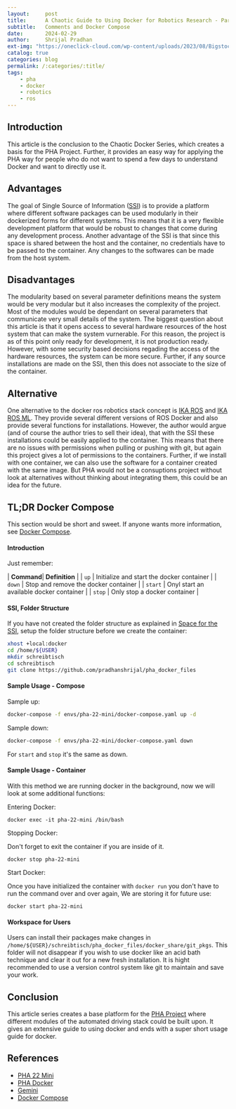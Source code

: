 ```yaml
---
layout:     post
title:      A Chaotic Guide to Using Docker for Robotics Research - Part III
subtitle:   Comments and Docker Compose
date:       2024-02-29
author:     Shrijal Pradhan
ext-img: "https://oneclick-cloud.com/wp-content/uploads/2023/08/Bigstock_-139961875-Docker-Emblem.-A-Blue-Whale-With-Several-Containers.-e1574090673987-1.jpg"
catalog: true
categories: blog
permalink: /:categories/:title/
tags:
    - pha
    - docker
    - robotics
    - ros
---
```


## Introduction

This article is the conclusion to the Chaotic Docker Series, which creates a basis for the PHA Project. Further, it provides an easy way for applying the PHA way for people who do not want to spend a few days to understand Docker and want to directly use it.

## Advantages

The goal of Single Source of Information ([SSI]) is to provide a platform where different software packages can be used modularly in their dockerized forms for different systems. This means that it is a very flexible development platform that would be robust to changes that come during any development process. Another advantage of the SSI is that since this space is shared between the host and the container, no credentials have to be passed to the container. Any changes to the softwares can be made from the host system.

## Disadvantages

The modularity based on several parameter definitions means the system would be very modular but it also increases the complexity of the project. Most of the modules would be dependant on several parameters that communicate very small details of the system. The biggest question about this article is that it opens access to several hardware resources of the host system that can make the system vurnerable. For this reason, the project is as of this point only ready for development, it is not production ready. However, with some security based decisions regading the access of the hardware resources, the system can be more secure. Further, if any source installations are made on the SSI, then this does not associate to the size of the container.

## Alternative

One alternative to the docker ros robotics stack concept is [IKA ROS] and [IKA ROS ML]. They provide several different versions of ROS Docker and also provide several functions for installations. However, the author would argue (and of course the author tries to sell their idea), that with the SSI these installations could be easily applied to the container. This means that there are no issues with permissions when pulling or pushing with git, but again this project gives a lot of permissions to the containers. Further, if we install with one container, we can also use the software for a container created with the same image. But PHA would not be a consuptions project without look at alternatives without thinking about integrating them, this could be an idea for the future.

## TL;DR Docker Compose

This section would be short and sweet. If anyone wants more information, see [Docker Compose]. 

#### Introduction

Just remember:

| **Command**| **Definition** |
| `up` | Initialize and start the docker container |
| `down` | Stop and remove the docker container |
| `start` | Onyl start an available docker container  |
| `stop` | Only stop a docker container |

#### SSI, Folder Structure

If you have not created the folder structure as explained in [Space for the SSI], setup the folder structure before we create the container:

```bash
xhost +local:docker
cd /home/${USER}
mkdir schreibtisch
cd schreibtisch
git clone https://github.com/pradhanshrijal/pha_docker_files
```

#### Sample Usage - Compose

Sample up:

```bash
docker-compose -f envs/pha-22-mini/docker-compose.yaml up -d
```

Sample down:

```bash
docker-compose -f envs/pha-22-mini/docker-compose.yaml down
```

For `start` and `stop` it's the same as down.

#### Sample Usage - Container

With this method we are running docker in the background, now we will look at some additional functions:

Entering Docker:

`docker exec -it pha-22-mini /bin/bash`

Stopping Docker:

Don't forget to exit the container if you are inside of it.

`docker stop pha-22-mini`

Start Docker:

Once you have initialized the container with `docker run` you don't have to run the command over and over again, We are storing it for future use:

`docker start pha-22-mini`

#### Workspace for Users

Users can install their packages make changes in `/home/${USER}/schreibtisch/pha_docker_files/docker_share/git_pkgs`. This folder will not disappear if you wish to use docker like an acid bath technique and clear it out for a new fresh installation. It is hight recommended to use a version control system like git to maintain and save your work.

## Conclusion

This article series creates a base platform for the [PHA Project] where different modules of the automated driving stack could be built upon. It gives an extensive guide to using docker and ends with a super short usage guide for docker.

## References

- [PHA 22 Mini]
- [PHA Docker]
- [Gemini]
- [Docker Compose]

[PHA Project]: {{site.url}}/pha-project/
[PHA 22 Mini]: https://hub.docker.com/r/phaenvs/pha-22-mini
[PHA Docker]: https://github.com/pradhanshrijal/pha_docker_files 
[Easy Guide to Installing Docker]: {{site.url}}/blog/easy-guide-to-installing-docker/
[SSI]: {{site.url}}/blog/a-chaotic-guide-to-using-docker-for-robotics-research-part-i/#single-source-of-information
[Space for the SSI]: {{site.url}}/{{page.categories}}/a-chaotic-guide-to-using-docker-for-robotics-research-part-i/#finally-space-for-the-ssi
[Gemini]: https://gemini.google.com/
[IKA ROS ML]: https://github.com/ika-rwth-aachen/docker-ros-ml-images
[IKA ROS]: https://github.com/ika-rwth-aachen/docker-ros
[Docker Compose]: https://docs.docker.com/compose/